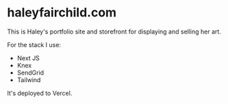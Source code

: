 # haleyfairchild.com

This is Haley's portfolio site and storefront for displaying and selling her art.

For the stack I use:
 - Next JS
 - Knex
 - SendGrid
 - Tailwind

It's deployed to Vercel.
